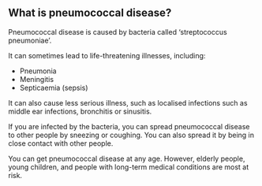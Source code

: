 ##  What is pneumococcal disease?

Pneumococcal disease is caused by bacteria called ‘streptococcus pneumoniae’.

It can sometimes lead to life-threatening illnesses, including:

  * Pneumonia 
  * Meningitis 
  * Septicaemia (sepsis) 

It can also cause less serious illness, such as localised infections such as
middle ear infections, bronchitis or sinusitis.

If you are infected by the bacteria, you can spread pneumococcal disease to
other people by sneezing or coughing. You can also spread it by being in close
contact with other people.

You can get pneumococcal disease at any age. However, elderly people, young
children, and people with long-term medical conditions are most at risk.
